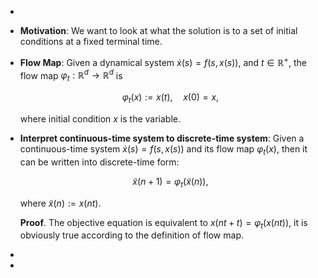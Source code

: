 -
- **Motivation**: We want to look at what the solution is to a set of initial conditions at a fixed terminal time.
- **Flow Map**: Given a dynamical system $\dot{x}(s) = f(s, x(s))$, and $t \in \mathbb{R}^+$, the flow map $\varphi_t : \mathbb{R}^d \rightarrow \mathbb{R}^d$ is
  
  $$ \varphi_t(x) := x(t), \quad x(0) = x, $$
  
  where initial condition $x$ is the variable.
- **Interpret continuous-time system to discrete-time system**: Given a continuous-time system $\dot{x}(s) = f(s, x(s))$ and its flow map $\varphi_t(x)$, then it can be written into discrete-time form:
  
  $$ \tilde{x}(n+1) = \varphi_t(\tilde{x}(n)), $$
  
  where $\tilde{x}(n) := x(nt)$.
  
  **Proof**. The objective equation is equivalent to $x(nt + t) = \varphi_t(x(nt))$, it is obviously true according to the definition of flow map.
-
-